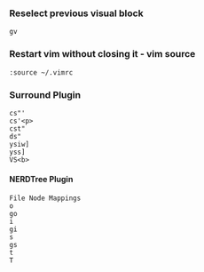 ### Reselect previous visual block
    gv
    

### Restart vim without closing it - vim source
    :source ~/.vimrc


### Surround Plugin
    cs"'
    cs'<p>
    cst"
    ds"
    ysiw]
    yss]
    VS<b>
    
#### NERDTree Plugin
    File Node Mappings
    o 
    go 
    i 
    gi 
    s 
    gs 
    t 
    T 
    
    
    

